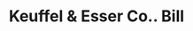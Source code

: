 ---
doi: 10.7916/D83N3FKN
date_other: '1926'
date_other_textual: '1926'
form: printed ephemera
genre:
- Invoices
name:
- Keuffel & Esser Co.
object_in_context_url: https://biggert.cul.columbia.edu/items/view/ave_biggert_01637
subject_hierarchical_geographic:
- Hoboken, New Jersey, United States
subject_name:
- Keuffel & Esser Co.
title: Keuffel & Esser Co.. Bill
sort_title: Keuffel & Esser Co.. Bill
call_number: ave_biggert_01637
coordinates:
- 40.75,-74.03
pid: ave_biggert_01637
identifiers: ave_biggert_01637
thumbnail: false
permalink: /biggert/ave_biggert_01637/
layout: iiif-image-page
---